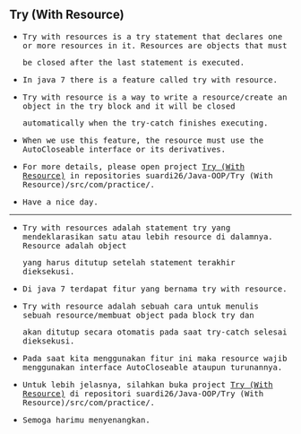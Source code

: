 ## Try (With Resource)

- <samp>Try with resources is a try statement that declares one or more resources in it. Resources are objects that must</samp> 

  <samp>be closed after the last statement is executed.</samp>

- <samp>In java 7 there is a feature called try with resource.</samp>

- <samp>Try with resource is a way to write a resource/create an object in the try block and it will be closed</samp> 

  <samp>automatically when the try-catch finishes executing.</samp>

- <samp>When we use this feature, the resource must use the AutoCloseable interface or its derivatives.</samp>

- <samp>For more details, please open project [Try (With Resource)](https://github.com/suardi26/Java-OOP/tree/main/Try%20(With%20Resource)/src/com/practice) in repositories suardi26/Java-OOP/Try (With Resource)/src/com/practice/.</samp>

- <samp>Have a nice day.</samp>

---

- <samp>Try with resources adalah statement try yang mendeklarasikan satu atau lebih resource di dalamnya. Resource adalah object</samp>
  
  <samp>yang harus ditutup setelah statement terakhir dieksekusi.</samp>

- <samp>Di java 7 terdapat fitur yang bernama try with resource.</samp>

- <samp>Try with resource adalah sebuah cara untuk menulis sebuah resource/membuat object pada block try dan</samp> 

  <samp>akan ditutup secara otomatis pada saat try-catch selesai dieksekusi.</samp>

- <samp>Pada saat kita menggunakan fitur ini maka resource wajib menggunakan interface AutoCloseable ataupun turunannya.</samp>

- <samp>Untuk lebih jelasnya, silahkan buka project [Try (With Resource)](https://github.com/suardi26/Java-OOP/tree/main/Try%20(With%20Resource)/src/com/practice) di repositori suardi26/Java-OOP/Try (With Resource)/src/com/practice/.</samp>

- <samp>Semoga harimu menyenangkan.</samp>
